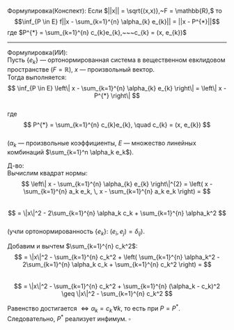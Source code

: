 Формулировка(Конспект): 
Если $||x|| = \sqrt{(x,x)},~F = \mathbb{R},$ то 
$$\inf_{P \in E} f||x - \sum_{k=1}^{n}  \alpha_{k} e_{k}|| = ||x - P^{*}||$$
где $P^{*} = \sum_{k=1}^{n} c_{k}e_{k},~~~c_{k} = (x, e_{k})$

---

Формулировка(ИИ):  
Пусть $\{e_k\}$ — ортонормированная система в вещественном евклидовом пространстве ($F = \mathbb{R}$), $x$ — произвольный вектор.  
Тогда выполняется:  
$$ \inf_{P \in E} \left\| x - \sum_{k=1}^{n} \alpha_{k} e_{k} \right\| = \left\| x - P^{*} \right\| $$  
где $$ P^{*} = \sum_{k=1}^{n} c_{k}e_{k}, \quad c_{k} = (x, e_{k}) $$  
($\alpha_k$ — произвольные коэффициенты, $E$ — множество линейных комбинаций $\sum_{k=1}^n \alpha_k e_k$).

Д-во:  
Вычислим квадрат нормы:  
$$ \left\| x - \sum_{k=1}^{n} \alpha_{k} e_{k} \right\|^{2} = \left( x - \sum_{k=1}^{n} a_k e_k, \, x - \sum_{k=1}^{n} a_k e_k \right) = $$  
$$ = \|x\|^2 - 2\sum_{k=1}^{n} \alpha_k c_k + \sum_{k=1}^{n} \alpha_k^2 $$  
(учли ортонормированность $\{e_k\}$: $(e_i, e_j) = \delta_{ij}$).  

Добавим и вычтем $\sum_{k=1}^{n} c_k^2$:  
$$ = \|x\|^2 - \sum_{k=1}^{n} c_k^2 + \left( \sum_{k=1}^{n} \alpha_k^2 - 2\sum_{k=1}^{n} \alpha_k c_k + \sum_{k=1}^{n} c_k^2 \right) = $$  
$$ = \|x\|^2 - \sum_{k=1}^{n} c_k^2 + \sum_{k=1}^{n} (\alpha_k - c_k)^2 \geq \|x\|^2 - \sum_{k=1}^{n} c_k^2 $$  

Равенство достигается $\iff \alpha_k = c_k \, \forall k$, то есть при $P = P^{*}$.  
Следовательно, $P^{*}$ реализует инфимум.  $\square$
